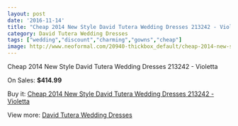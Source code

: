 ```yaml
---
layout: post
date: '2016-11-14'
title: "Cheap 2014 New Style David Tutera Wedding Dresses 213242 - Violetta"
category: David Tutera Wedding Dresses
tags: ["wedding","discount","charming","gowns","cheap"]
image: http://www.neoformal.com/20940-thickbox_default/cheap-2014-new-style-david-tutera-wedding-dresses-213242-violetta.jpg
---
```

Cheap 2014 New Style David Tutera Wedding Dresses 213242 - Violetta

On Sales: **$414.99**
<a href="https://www.neoformal.com/en/david-tutera-wedding-dresses-2014/6735-cheap-2014-new-style-david-tutera-wedding-dresses-213242-violetta.html"><amp-img layout="responsive" width="600" height="600" src="//www.neoformal.com/20940-thickbox_default/cheap-2014-new-style-david-tutera-wedding-dresses-213242-violetta.jpg" alt="Cheap 2014 New Style David Tutera Wedding Dresses 213242 - Violetta 0" /></a>
<a href="https://www.neoformal.com/en/david-tutera-wedding-dresses-2014/6735-cheap-2014-new-style-david-tutera-wedding-dresses-213242-violetta.html"><amp-img layout="responsive" width="600" height="600" src="//www.neoformal.com/20941-thickbox_default/cheap-2014-new-style-david-tutera-wedding-dresses-213242-violetta.jpg" alt="Cheap 2014 New Style David Tutera Wedding Dresses 213242 - Violetta 1" /></a>
<a href="https://www.neoformal.com/en/david-tutera-wedding-dresses-2014/6735-cheap-2014-new-style-david-tutera-wedding-dresses-213242-violetta.html"><amp-img layout="responsive" width="600" height="600" src="//www.neoformal.com/20942-thickbox_default/cheap-2014-new-style-david-tutera-wedding-dresses-213242-violetta.jpg" alt="Cheap 2014 New Style David Tutera Wedding Dresses 213242 - Violetta 2" /></a>

Buy it: [Cheap 2014 New Style David Tutera Wedding Dresses 213242 - Violetta](https://www.neoformal.com/en/david-tutera-wedding-dresses-2014/6735-cheap-2014-new-style-david-tutera-wedding-dresses-213242-violetta.html "Cheap 2014 New Style David Tutera Wedding Dresses 213242 - Violetta")

View more: [David Tutera Wedding Dresses](https://www.neoformal.com/en/97-david-tutera-wedding-dresses-2014 "David Tutera Wedding Dresses")